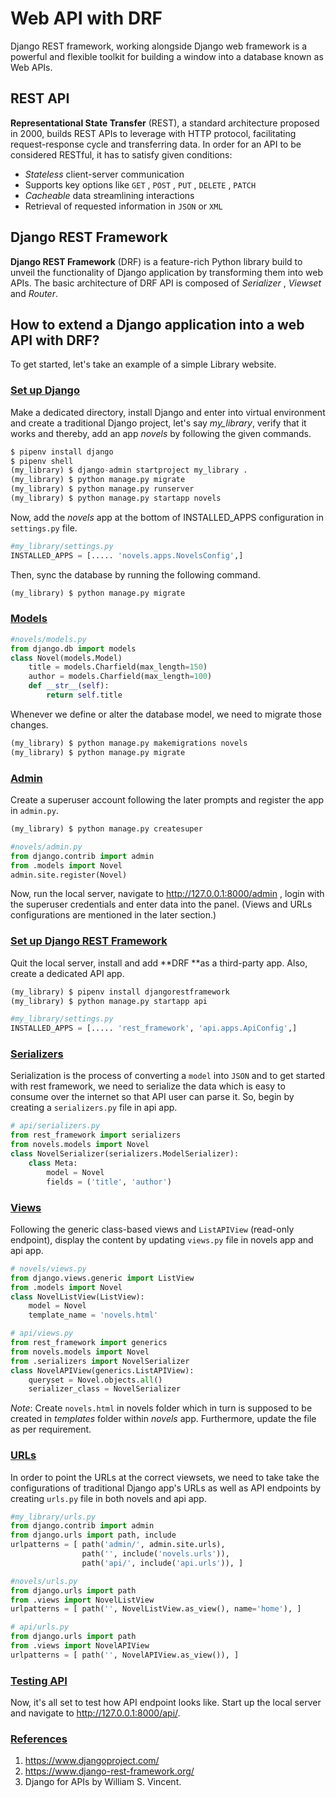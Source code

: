 # Web API with DRF

Django REST framework, working alongside Django web framework is a powerful and flexible toolkit for building a window into a database known as Web APIs. 

## REST API

**Representational State Transfer** (REST), a standard architecture proposed in 2000, builds REST APIs to leverage with HTTP protocol, facilitating request-response cycle and transferring data. In order for an API to be considered RESTful, it has to satisfy given conditions:

- *Stateless* client-server communication
- Supports key options like `GET` , `POST` , `PUT` , `DELETE` , `PATCH`
- *Cacheable* data streamlining interactions
- Retrieval of requested information in `JSON` or `XML`

## Django REST Framework

**Django REST Framework** (DRF) is a feature-rich Python library build to unveil the functionality of Django application by transforming them into web APIs. The basic architecture of DRF API is composed of *Serializer* , *Viewset* and *Router*. 

## How to extend a Django application into a web API with DRF?

To get started, let's take an example of a simple Library website.

### 		<u>Set up Django</u>

Make a dedicated directory, install Django and enter into virtual environment and create a traditional Django project, let's say *my_library*, verify that it works and thereby, add an app *novels* by following the given commands.

```python
$ pipenv install django
$ pipenv shell 
(my_library) $ django-admin startproject my_library .
(my_library) $ python manage.py migrate
(my_library) $ python manage.py runserver
(my_library) $ python manage.py startapp novels
```

Now, add the *novels* app at the bottom of INSTALLED_APPS configuration in `settings.py` file.

```python
#my_library/settings.py
INSTALLED_APPS = [..... 'novels.apps.NovelsConfig',]
```

Then, sync the database by running the following command.

```python
(my_library) $ python manage.py migrate
```

### <u>Models</u>

```python
#novels/models.py
from django.db import models
class Novel(models.Model)
	title = models.Charfield(max_length=150)
    author = models.Charfield(max_length=100)
    def __str__(self):
        return self.title
```

Whenever we define or alter the database model, we need to migrate those changes.

```python
(my_library) $ python manage.py makemigrations novels
(my_library) $ python manage.py migrate
```

### <u>Admin</u>

Create a superuser account following the later prompts and register the app in `admin.py`.

```python
(my_library) $ python manage.py createsuper
```

```python
#novels/admin.py
from django.contrib import admin
from .models import Novel
admin.site.register(Novel)
```

Now, run the local server, navigate to http://127.0.0.1:8000/admin , login with the superuser credentials and enter data into the panel. (Views and URLs configurations are mentioned in the later section.)

### <u>Set up Django REST Framework</u>

Quit the local server, install and add **DRF **as a third-party app. Also, create a dedicated API app.

```python
(my_library) $ pipenv install djangorestframework
(my_library) $ python manage.py startapp api
```

```python
#my_library/settings.py
INSTALLED_APPS = [..... 'rest_framework', 'api.apps.ApiConfig',]
```

### <u>Serializers</u>

Serialization is the process of converting a `model` into `JSON` and to get started with rest framework, we need to serialize the data which is easy to consume over the internet so that API user can parse it. So, begin by creating a `serializers.py` file in api app.

```python
# api/serializers.py
from rest_framework import serializers
from novels.models import Novel
class NovelSerializer(serializers.ModelSerializer):
	class Meta:
		model = Novel
		fields = ('title', 'author')
```

### <u>Views</u>

Following the generic class-based views and `ListAPIView` (read-only endpoint), display the content by updating `views.py` file in novels app and api app.

```python
# novels/views.py
from django.views.generic import ListView
from .models import Novel
class NovelListView(ListView):
	model = Novel
	template_name = 'novels.html'
```

```python
# api/views.py
from rest_framework import generics
from novels.models import Novel
from .serializers import NovelSerializer
class NovelAPIView(generics.ListAPIView):
	queryset = Novel.objects.all()
	serializer_class = NovelSerializer
```

*Note*: Create `novels.html` in novels folder which in turn is supposed to be created in *templates* folder within *novels* app. Furthermore, update the file as per requirement.

### <u>URLs</u>

In order to point the URLs at the correct viewsets, we need to take take the configurations of traditional Django app's URLs as well as API endpoints by creating `urls.py` file in both novels and api app.

```python
#my_library/urls.py
from django.contrib import admin
from django.urls import path, include
urlpatterns = [ path('admin/', admin.site.urls),
				path('', include('novels.urls')),
				path('api/', include('api.urls')), ]
```

```python
#novels/urls.py
from django.urls import path
from .views import NovelListView
urlpatterns = [ path('', NovelListView.as_view(), name='home'), ]
```

```python
# api/urls.py
from django.urls import path
from .views import NovelAPIView
urlpatterns = [ path('', NovelAPIView.as_view()), ]
```

### <u>Testing API</u>

Now, it's all set to test how API endpoint looks like. Start up the local server and navigate to http://127.0.0.1:8000/api/.

### <u>References</u>

1. https://www.djangoproject.com/
2. https://www.django-rest-framework.org/
3. Django for APIs by William S. Vincent.







### 			




